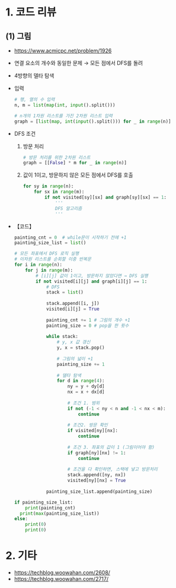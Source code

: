 # 1. 코드 리뷰

## (1) 그림

- https://www.acmicpc.net/problem/1926

- 연결 요소의 개수와 동일한 문제 → 모든 점에서 DFS를 돌려

- 4방향의 델타 탐색

- 입력

  ```python
  # 행, 열의 수 입력
  n, m = list(map(int, input().split()))
  
  # n개의 1차원 리스트를 가진 2차원 리스트 입력
  graph = [list(map, int(input().split())) for _ in range(n)]
  ```



- DFS 조건

  1. 방문 처리

     ```python
     # 방문 처리를 위한 2차원 리스트
     graph = [[False] * m for _ in range(n)]
     ```

  2. 값이 1이고, 방문하지 않은 모든 점에서 DFS를 호출

     ```python
     for sy in range(n):
         for sx in range(m):
             if not visited[sy][sx] and graph[sy][sx] == 1:
                 '''
                 DFS 알고리즘
                 '''
     ```



- 【코드】

  ```python
  painting_cnt = 0	# while문이 시작하기 전에 +1
  painting_size_list = list()
  
  # 모든 좌표에서 DFS 로직 실행
  # 이차원 리스트를 순회할 이중 반복문
  for i in range(n):
      for j in range(m):
          # [i][j] 값이 1이고, 방문하지 않았다면 → DFS 실행
          if not visited[i][j] and graph[i][j] == 1:
              # DFS
              stack = list()
              
              stack.append([i, j])
              visited[i][j] = True
              
              painting_cnt += 1	# 그림의 개수 +1
              painting_size = 0	# pop을 한 횟수
              
              while stack:
                  # y, x 값 갱신
                  y, x = stack.pop()
                  
                  # 그림의 넓이 +1
                  painting_size += 1
                  
                  # 델타 탐색
                  for d in range(4):
                      ny = y + dy[d]
                      nx = x + dx[d]
                      
                      # 조건 1. 범위
                      if not (-1 < ny < n and -1 < nx < m):
                          continue
                      
                      # 조건2. 방문 확인
                      if visited[ny][nx]:
                          continue
                      
                      # 조건 3. 좌표의 값이 1 (그림이어야 함)
                      if graph[ny][nx] != 1:
                          continue
                          
                      # 조건을 다 확인하면, 스택에 넣고 방문처리
                      stack.append([ny, nx])
                      visited[ny][nx] = True
                      
              painting_size_list.append(painting_size)
  
  if painting_size_list:
      print(painting_cnt)
  	print(max(painting_size_list))
  else:
      print(0)
      print(0)
  ```



# 2. 기타

- https://techblog.woowahan.com/2608/
- https://techblog.woowahan.com/2717/